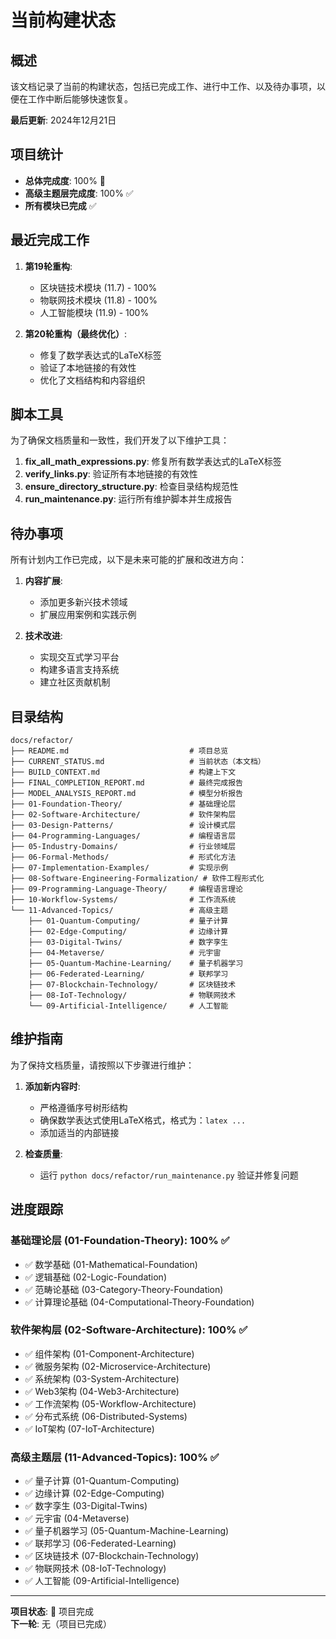 # 当前构建状态

## 概述

该文档记录了当前的构建状态，包括已完成工作、进行中工作、以及待办事项，以便在工作中断后能够快速恢复。

**最后更新**: 2024年12月21日

## 项目统计

- **总体完成度**: 100% 🎉
- **高级主题层完成度**: 100% ✅
- **所有模块已完成** ✅

## 最近完成工作

1. **第19轮重构**:
   - 区块链技术模块 (11.7) - 100%
   - 物联网技术模块 (11.8) - 100% 
   - 人工智能模块 (11.9) - 100%

2. **第20轮重构（最终优化）**:
   - 修复了数学表达式的LaTeX标签
   - 验证了本地链接的有效性
   - 优化了文档结构和内容组织

## 脚本工具

为了确保文档质量和一致性，我们开发了以下维护工具：

1. **fix_all_math_expressions.py**: 修复所有数学表达式的LaTeX标签
2. **verify_links.py**: 验证所有本地链接的有效性
3. **ensure_directory_structure.py**: 检查目录结构规范性
4. **run_maintenance.py**: 运行所有维护脚本并生成报告

## 待办事项

所有计划内工作已完成，以下是未来可能的扩展和改进方向：

1. **内容扩展**:
   - 添加更多新兴技术领域
   - 扩展应用案例和实践示例

2. **技术改进**:
   - 实现交互式学习平台
   - 构建多语言支持系统
   - 建立社区贡献机制

## 目录结构

```
docs/refactor/
├── README.md                           # 项目总览
├── CURRENT_STATUS.md                   # 当前状态（本文档）
├── BUILD_CONTEXT.md                    # 构建上下文
├── FINAL_COMPLETION_REPORT.md          # 最终完成报告
├── MODEL_ANALYSIS_REPORT.md            # 模型分析报告
├── 01-Foundation-Theory/               # 基础理论层
├── 02-Software-Architecture/           # 软件架构层
├── 03-Design-Patterns/                 # 设计模式层
├── 04-Programming-Languages/           # 编程语言层
├── 05-Industry-Domains/                # 行业领域层
├── 06-Formal-Methods/                  # 形式化方法
├── 07-Implementation-Examples/         # 实现示例
├── 08-Software-Engineering-Formalization/ # 软件工程形式化
├── 09-Programming-Language-Theory/     # 编程语言理论
├── 10-Workflow-Systems/                # 工作流系统
└── 11-Advanced-Topics/                 # 高级主题
    ├── 01-Quantum-Computing/           # 量子计算
    ├── 02-Edge-Computing/              # 边缘计算
    ├── 03-Digital-Twins/               # 数字孪生
    ├── 04-Metaverse/                   # 元宇宙
    ├── 05-Quantum-Machine-Learning/    # 量子机器学习
    ├── 06-Federated-Learning/          # 联邦学习
    ├── 07-Blockchain-Technology/       # 区块链技术
    ├── 08-IoT-Technology/              # 物联网技术
    └── 09-Artificial-Intelligence/     # 人工智能
```

## 维护指南

为了保持文档质量，请按照以下步骤进行维护：

1. **添加新内容时**:
   - 严格遵循序号树形结构
   - 确保数学表达式使用LaTeX格式，格式为：```latex ... ```
   - 添加适当的内部链接

2. **检查质量**:
   - 运行 `python docs/refactor/run_maintenance.py` 验证并修复问题

## 进度跟踪

### 基础理论层 (01-Foundation-Theory): 100% ✅

- ✅ 数学基础 (01-Mathematical-Foundation)
- ✅ 逻辑基础 (02-Logic-Foundation)
- ✅ 范畴论基础 (03-Category-Theory-Foundation)
- ✅ 计算理论基础 (04-Computational-Theory-Foundation)

### 软件架构层 (02-Software-Architecture): 100% ✅

- ✅ 组件架构 (01-Component-Architecture)
- ✅ 微服务架构 (02-Microservice-Architecture)
- ✅ 系统架构 (03-System-Architecture)
- ✅ Web3架构 (04-Web3-Architecture)
- ✅ 工作流架构 (05-Workflow-Architecture)
- ✅ 分布式系统 (06-Distributed-Systems)
- ✅ IoT架构 (07-IoT-Architecture)

### 高级主题层 (11-Advanced-Topics): 100% ✅

- ✅ 量子计算 (01-Quantum-Computing)
- ✅ 边缘计算 (02-Edge-Computing)
- ✅ 数字孪生 (03-Digital-Twins)
- ✅ 元宇宙 (04-Metaverse)
- ✅ 量子机器学习 (05-Quantum-Machine-Learning)
- ✅ 联邦学习 (06-Federated-Learning)
- ✅ 区块链技术 (07-Blockchain-Technology)
- ✅ 物联网技术 (08-IoT-Technology)
- ✅ 人工智能 (09-Artificial-Intelligence)

---

**项目状态**: 🎉 项目完成  
**下一轮**: 无（项目已完成） 